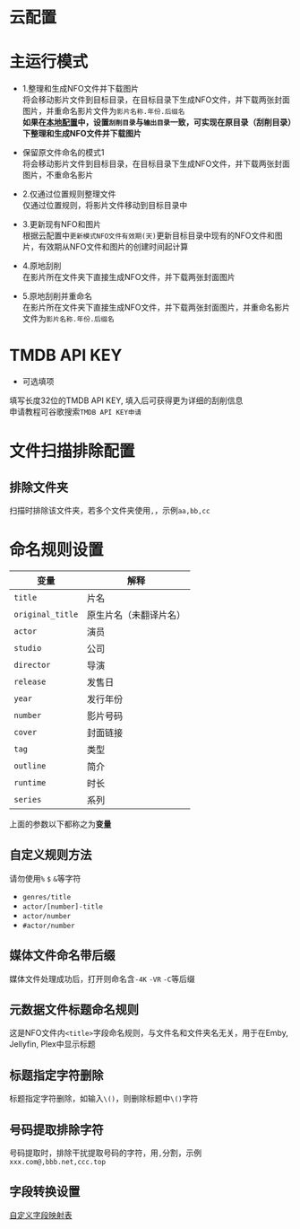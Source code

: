 # 云配置

# 主运行模式
* 1.整理和生成NFO文件并下载图片  
将会移动影片文件到目标目录，在目标目录下生成NFO文件，并下载两张封面图片，并重命名影片文件为`影片名称.年份.后缀名`  
**如果在[本地配置](/chs/client_configuration.html#目录配置)中，设置`刮削目录`与`输出目录`一致，可实现在原目录（刮削目录）下整理和生成NFO文件并下载图片**

* 保留原文件命名的模式1  
将会移动影片文件到目标目录，在目标目录下生成NFO文件，并下载两张封面图片，不重命名影片

* 2.仅通过位置规则整理文件  
仅通过位置规则，将影片文件移动到目标目录中

* 3.更新现有NFO和图片  
根据云配置中`更新模式NFO文件有效期(天)`更新目标目录中现有的NFO文件和图片，有效期从NFO文件和图片的创建时间起计算

* 4.原地刮削  
在影片所在文件夹下直接生成NFO文件，并下载两张封面图片

* 5.原地刮削并重命名  
在影片所在文件夹下直接生成NFO文件，并下载两张封面图片，并重命名影片文件为`影片名称.年份.后缀名`

# TMDB API KEY
* 可选填项

填写长度32位的TMDB API KEY, 填入后可获得更为详细的刮削信息  
申请教程可谷歌搜索`TMDB API KEY申请`

# 文件扫描排除配置
## 排除文件夹
扫描时排除该文件夹，若多个文件夹使用`,`，示例`aa,bb,cc`

# 命名规则设置
| 变量 | 解释         |
|----|------------|
| `title` | 片名         |
| `original_title` | 原生片名（未翻译片名） |
| `actor` | 演员         |
| `studio` | 公司         |
| `director` | 导演         |
| `release` | 发售日        |
| `year` | 发行年份       |
| `number` | 影片号码       |
| `cover` | 封面链接       |
| `tag` | 类型         |
| `outline` | 简介         |
| `runtime` | 时长         |
| `series` | 系列         |

上面的参数以下都称之为**变量**

## 自定义规则方法
请勿使用`%` `$` `&`等字符  

* `genres/title`
* `actor/[number]-title`
* `actor/number`
* `#actor/number`

## 媒体文件命名带后缀
媒体文件处理成功后，打开则命名含`-4K` `-VR` `-C`等后缀

## 元数据文件标题命名规则
这是NFO文件内`<title>`字段命名规则，与文件名和文件夹名无关，用于在Emby, Jellyfin, Plex中显示标题

## 标题指定字符删除
标题指定字符删除，如输入`\()`，则删除标题中`\()`字符

## 号码提取排除字符
号码提取时，排除干扰提取号码的字符，用`,`分割，示例`xxx.com@,bbb.net,ccc.top`

## 字段转换设置
[自定义字段映射表](/chs/client_configuration.html#自定义字段映射表)